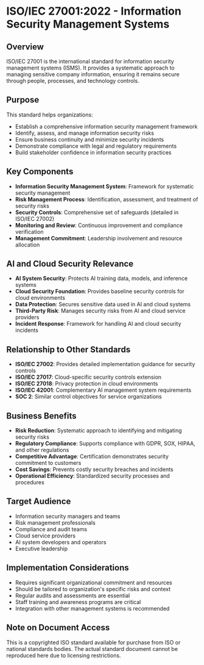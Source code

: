 # ISO/IEC 27001:2022 - Information Security Management Systems

## Overview
ISO/IEC 27001 is the international standard for information security management systems (ISMS). It provides a systematic approach to managing sensitive company information, ensuring it remains secure through people, processes, and technology controls.

## Purpose
This standard helps organizations:
- Establish a comprehensive information security management framework
- Identify, assess, and manage information security risks
- Ensure business continuity and minimize security incidents
- Demonstrate compliance with legal and regulatory requirements
- Build stakeholder confidence in information security practices

## Key Components
- **Information Security Management System**: Framework for systematic security management
- **Risk Management Process**: Identification, assessment, and treatment of security risks
- **Security Controls**: Comprehensive set of safeguards (detailed in ISO/IEC 27002)
- **Monitoring and Review**: Continuous improvement and compliance verification
- **Management Commitment**: Leadership involvement and resource allocation

## AI and Cloud Security Relevance
- **AI System Security**: Protects AI training data, models, and inference systems
- **Cloud Security Foundation**: Provides baseline security controls for cloud environments
- **Data Protection**: Secures sensitive data used in AI and cloud systems
- **Third-Party Risk**: Manages security risks from AI and cloud service providers
- **Incident Response**: Framework for handling AI and cloud security incidents

## Relationship to Other Standards
- **ISO/IEC 27002**: Provides detailed implementation guidance for security controls
- **ISO/IEC 27017**: Cloud-specific security controls extension
- **ISO/IEC 27018**: Privacy protection in cloud environments
- **ISO/IEC 42001**: Complementary AI management system requirements
- **SOC 2**: Similar control objectives for service organizations

## Business Benefits
- **Risk Reduction**: Systematic approach to identifying and mitigating security risks
- **Regulatory Compliance**: Supports compliance with GDPR, SOX, HIPAA, and other regulations
- **Competitive Advantage**: Certification demonstrates security commitment to customers
- **Cost Savings**: Prevents costly security breaches and incidents
- **Operational Efficiency**: Standardized security processes and procedures

## Target Audience
- Information security managers and teams
- Risk management professionals
- Compliance and audit teams
- Cloud service providers
- AI system developers and operators
- Executive leadership

## Implementation Considerations
- Requires significant organizational commitment and resources
- Should be tailored to organization's specific risks and context
- Regular audits and assessments are essential
- Staff training and awareness programs are critical
- Integration with other management systems is recommended

## Note on Document Access
This is a copyrighted ISO standard available for purchase from ISO or national standards bodies. The actual standard document cannot be reproduced here due to licensing restrictions.
